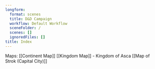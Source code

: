 ```yaml
---
longform:
  format: scenes
  title: D&D Campaign
  workflow: Default Workflow
  sceneFolder: /
  scenes: []
  ignoredFiles: []
title: Index
---
```

Maps:
	[[Continent Map]]
	[[Kingdom Map]] - Kingdom of Asca
		[[Map of Strok (Capital City)]]
	
